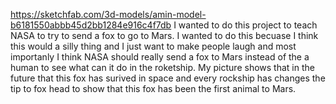 https://sketchfab.com/3d-models/amin-model-b6181550abbb45d2bb1284e916c4f7db
I wanted to do this project to teach NASA to try to send a fox to go to Mars. I wanted to do this becuase I think this would
a silly thing and I just want to make people laugh and most importanly I think NASA should really send a fox to Mars instead 
of the a human to see what can it do in the roketship. My picture shows that in the future that this fox has surived in space 
and every rockship has changes the tip to fox head to show that this fox has been the first animal to Mars.
